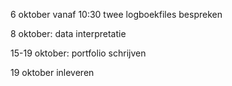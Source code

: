6 oktober vanaf 10:30 twee logboekfiles bespreken 

8 oktober: data interpretatie 

15-19 oktober: portfolio schrijven 




































































































































































































19 oktober inleveren

